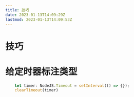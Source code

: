 ```yaml
---
title: 技巧
date: 2023-01-13T14:09:29Z
lastmod: 2023-01-13T14:09:53Z
---
```


# 技巧

# 给定时器标注类型

```ts
    let timer: NodeJS.Timeout = setInterval(() => {});
    clearTimeout(timer)
```

‍
